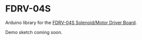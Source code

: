 # FDRV-04S
Arduino library for the <a href="http://www.embeddedadventures.com/FDRV-04S_4x_motor_solenoid_driver_controller.html">FDRV-04S Solenoid/Motor Driver Board</a>.

Demo sketch coming soon.
